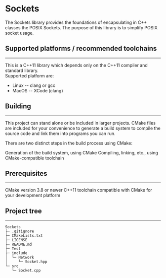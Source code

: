 # Sockets

The Sockets library provides the foundations of encapsulating in C++ classes the POSIX Sockets. The purpose of this library is to simplify POSIX socket usage.

## Supported platforms / recommended toolchains

---

This is a C++11 library which depends only on the C++11 compiler and standard library.  
Supported platform are:

- Linux -- clang or gcc
- MacOS -- XCode (clang)

## Building

---

This project can stand alone or be included in larger projects. CMake files are included for your convenience to generate a build system to compile the source code and link them into programs you can run.

There are two distinct steps in the build process using CMake:

Generation of the build system, using CMake
Compiling, linking, etc., using CMake-compatible toolchain

## Prerequisites

---

CMake version 3.8 or newer
C++11 toolchain compatible with CMake for your development platform

## Project tree

---

```
Sockets
├─ .gitignore
├─ CMakeLists.txt
├─ LICENSE
├─ README.md
├─ Test
├─ include
│  └─ Network
│     └─ Socket.hpp
└─ src
   └─ Socket.cpp

```
